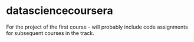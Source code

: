 # datasciencecoursera
For the project of the first course - will probably include code assignments for subsequent courses in the track.
